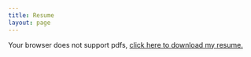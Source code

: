 ```yaml
---
title: Resume
layout: page
---
```


<object class="resume" data="/assets/resume.pdf" type="application/pdf">
  Your browser does not support pdfs, <a href="/assets/resume.pdf">click here to download my resume.</a>
</object>
